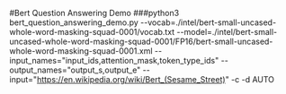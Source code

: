 #Bert Question Answering Demo
###python3 bert_question_answering_demo.py --vocab=./intel/bert-small-uncased-whole-word-masking-squad-0001/vocab.txt --model=./intel/bert-small-uncased-whole-word-masking-squad-0001/FP16/bert-small-uncased-whole-word-masking-squad-0001.xml --input_names="input_ids,attention_mask,token_type_ids" --output_names="output_s,output_e" --input="https://en.wikipedia.org/wiki/Bert_(Sesame_Street)" -c -d AUTO
